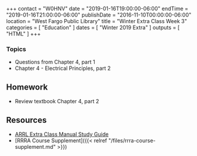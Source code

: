 +++
contact = "W0HNV"
date = "2019-01-16T19:00:00-06:00"
endTime = "2019-01-16T21:00:00-06:00"
publishDate = "2016-11-10T00:00:00-06:00"
location = "West Fargo Public Library"
title = "Winter Extra Class Week 3"
categories = [ "Education" ]
dates = [ "Winter 2019 Extra" ]
outputs = [ "HTML" ]
+++

### Topics

* Questions from Chapter 4, part 1
* Chapter 4 - Electrical Principles, part 2

## Homework

* Review textbook Chapter 4, part 2

## Resources

* [ARRL Extra Class Manual Study Guide](http://www.arrl.org/files/file/Extra%20Class%20License%20Manual/ECLM%2011th%20edition/ECLM%202016%20Studyguide.pdf)
* [RRRA Course Supplement]({{< relref "/files/rrra-course-supplement.md" >}})
